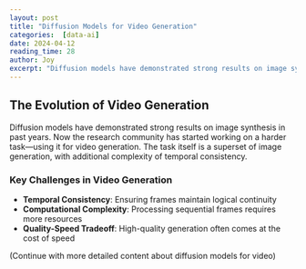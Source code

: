 ```yaml
---
layout: post
title: "Diffusion Models for Video Generation"
categories:  [data-ai]
date: 2024-04-12
reading_time: 28
author: Joy
excerpt: "Diffusion models have demonstrated strong results on image synthesis in past years. Now the research community has started working on a harder task—using it for video generation."
---
```


## The Evolution of Video Generation

Diffusion models have demonstrated strong results on image synthesis in past years. Now the research community has started working on a harder task—using it for video generation. The task itself is a superset of image generation, with additional complexity of temporal consistency.

### Key Challenges in Video Generation

- **Temporal Consistency**: Ensuring frames maintain logical continuity
- **Computational Complexity**: Processing sequential frames requires more resources
- **Quality-Speed Tradeoff**: High-quality generation often comes at the cost of speed

(Continue with more detailed content about diffusion models for video)